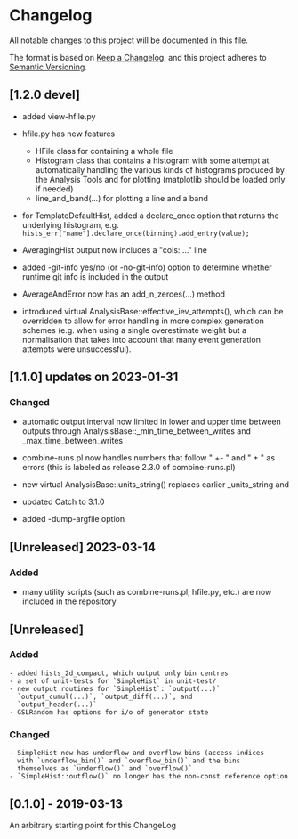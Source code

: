 # Changelog
All notable changes to this project will be documented in this file.

The format is based on [Keep a Changelog](https://keepachangelog.com/en/1.0.0/),
and this project adheres to [Semantic Versioning](https://semver.org/spec/v2.0.0.html).

## [1.2.0 devel]
- added view-hfile.py
- hfile.py has new features
  * HFile class for containing a whole file
  * Histogram class that contains a histogram with some attempt
    at automatically handling the various kinds of histograms
    produced by the Analysis Tools and for plotting
    (matplotlib should be loaded only if needed)
  * line_and_band(...) for plotting a line and a band

- for TemplateDefaultHist, added a declare_once option that returns the underlying
  histogram, e.g. `hists_err["name"].declare_once(binning).add_entry(value);`
- AveragingHist output now includes a "cols: ..." line
- added -git-info yes/no (or -no-git-info) option to determine whether
  runtime git info is included in the output
- AverageAndError now has an add_n_zeroes(...) method
- introduced virtual AnalysisBase::effective_iev_attempts(), which can
  be overridden to allow for error handling in more complex generation
  schemes (e.g. when using a single overestimate weight but a
  normalisation that takes into account that many event generation
  attempts were unsuccessful).



## [1.1.0] updates on 2023-01-31

### Changed

- automatic output interval now limited in lower and upper time
  between outputs through AnalysisBase::_min_time_between_writes and _max_time_between_writes

- combine-runs.pl now handles numbers that follow " +- " and " ± "  as errors
  (this is labeled as release 2.3.0 of combine-runs.pl)

- new virtual AnalysisBase::units_string() replaces earlier _units_string and 

- updated Catch to 3.1.0

- added -dump-argfile option

## [Unreleased]  2023-03-14
### Added
- many utility scripts (such as combine-runs.pl, hfile.py, etc.)
  are now included in the repository

## [Unreleased]
### Added
    - added hists_2d_compact, which output only bin centres
    - a set of unit-tests for `SimpleHist` in unit-test/
    - new output routines for `SimpleHist`: `output(...)`
      `output_cumul(...)`, `output_diff(...)`, and
      `output_header(...)`
    - GSLRandom has options for i/o of generator state
    
    
### Changed
    - SimpleHist now has underflow and overflow bins (access indices
      with `underflow_bin()` and `overflow_bin()` and the bins
      themselves as `underflow()` and `overflow()`
    - `SimpleHist::outflow()` no longer has the non-const reference option


## [0.1.0] - 2019-03-13
   An arbitrary starting point for this ChangeLog
   

